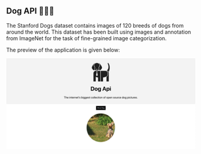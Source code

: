 ## Dog API 👨🏻‍🍳

The Stanford Dogs dataset contains images of 120 breeds of dogs from around the world. This dataset has been built using images and annotation from ImageNet for the task of fine-grained image categorization.

The preview of the application is given below:

<img src="src/images/screenshot.png" />
